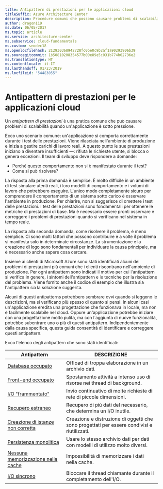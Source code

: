 ```yaml
---
title: Antipattern di prestazioni per le applicazioni cloud
titleSuffix: Azure Architecture Center
description: Procedure comuni che possono causare problemi di scalabilità.
author: dragon119
ms.date: 06/05/2017
ms.topic: article
ms.service: architecture-center
ms.subservice: cloud-fundamentals
ms.custom: seodec18
ms.openlocfilehash: 212930368942728fc0be0c9b2af1a90293906b39
ms.sourcegitcommit: 1b50810208354577b00e89e5c031b774b02736e2
ms.translationtype: HT
ms.contentlocale: it-IT
ms.lasthandoff: 01/23/2019
ms.locfileid: "54483055"
---
```

# <a name="performance-antipatterns-for-cloud-applications"></a>Antipattern di prestazioni per le applicazioni cloud

Un *antipattern di prestazioni* è una pratica comune che può causare problemi di scalabilità quando un'applicazione è sotto pressione.

Ecco uno scenario comune: un'applicazione si comporta correttamente durante i test delle prestazioni. Viene rilasciata nell'ambiente di produzione e inizia a gestire carichi di lavoro reali. A questo punto le sue prestazioni iniziano a diventare insufficienti &mdash;: rifiuta le richieste utente, si blocca o genera eccezioni. Il team di sviluppo deve rispondere a domande:

- Perché questo comportamento non si è manifestato durante il test?
- Come si può risolvere?

La risposta alla prima domanda è semplice. È molto difficile in un ambiente di test simulare utenti reali, i loro modelli di comportamento e i volumi di lavoro che potrebbero eseguire. L'unico modo completamente sicuro per comprendere il comportamento di un sistema sotto carico è osservare l'ambiente in produzione. Per chiarire, non si suggerisce di omettere i test delle prestazioni. I test delle prestazioni sono fondamentali per ottenere le metriche di prestazioni di base. Ma è necessario essere pronti osservare e correggere i problemi di prestazioni quando si verificano nel sistema in tempo reale.

La risposta alla seconda domanda, come risolvere il problema, è meno semplice. Ci sono molti fattori che possono contribuire e a volte il problema si manifesta solo in determinate circostanze. La strumentazione e la creazione di logo sono fondamentali per individuare la causa principale, ma è necessario anche sapere cosa cercare.

Insieme ai clienti di Microsoft Azure sono stati identificati alcuni dei problemi di prestazioni più comuni che i clienti riscontrano nell'ambiente di produzione. Per ogni antipattern sono indicati il motivo per cui l'antipattern si verifica in genere, i sintomi dell'antipattern e le tecniche per la risoluzione del problema. Viene fornito anche il codice di esempio che illustra sia l'antipattern sia la soluzione suggerita.

Alcuni di questi antipatterns potrebbero sembrare ovvi quando si leggono le descrizioni, ma si verificano più spesso di quanto si pensi. In alcuni casi un'applicazione eredita una progettazione che funzionava in locale, ma non è facilmente scalabile nel cloud. Oppure un'applicazione potrebbe iniziare con una progettazione molto pulita, ma con l'aggiunta di nuove funzionalità, potrebbe subentrare uno o più di questi antipattern. Indipendentemente dalla causa specifica, questa guida consentirà di identificare e correggere questi antipattern.

Ecco l'elenco degli antipattern che sono stati identificati:

| Antipattern | DESCRIZIONE |
|-------------|-------------|
| [Database occupato][BusyDatabase] | Offload di troppa elaborazione in un archivio dati. |
| [Front-end occupato][BusyFrontEnd] | Spostamento attività a intenso uso di risorse nei thread di background. |
| [I/O "frammentato"][ChattyIO] | Invio continuativo di molte richieste di rete di piccole dimensioni. |
| [Recupero estraneo][ExtraneousFetching] | Recupero di più dati del necessario, che determina un I/O inutile. |
| [Creazione di istanze non corretta][ImproperInstantiation] | Creazione e distruzione di oggetti che sono progettati per essere condivisi e riutilizzati. |
| [Persistenza monolitica][MonolithicPersistence] | Usare lo stesso archivio dati per dati con modelli di utilizzo molto diversi. |
| [Nessuna memorizzazione nella cache][NoCaching] | Impossibilità di memorizzare i dati nella cache. |
| [I/O sincrono][SynchronousIO] | Bloccare il thread chiamante durante il completamento dell'I/O. |

[BusyDatabase]: ./busy-database/index.md
[BusyFrontEnd]: ./busy-front-end/index.md
[ChattyIO]: ./chatty-io/index.md
[ExtraneousFetching]: ./extraneous-fetching/index.md
[ImproperInstantiation]: ./improper-instantiation/index.md
[MonolithicPersistence]: ./monolithic-persistence/index.md
[NoCaching]: ./no-caching/index.md
[SynchronousIO]: ./synchronous-io/index.md
